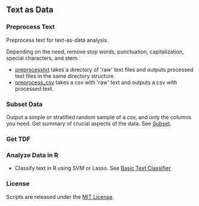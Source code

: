 ## Text as Data

### Preprocess Text
Preprocess text for text-as-data analysis. 

Depending on the need, remove stop words, punctuation, capitalization, special characters, and stem.

* [preprocesstxt](https://github.com/soodoku/text-as-data/tree/master/preprocesstxt) takes a directory of 'raw' text files and outputs processed text files in the same directory structure. 
* [preprocess_csv](https://github.com/soodoku/text-as-data/tree/master/preprocess_csv) takes a csv with 'raw' text and outputs a csv with processed text.

### Subset Data

Output a simple or stratified random sample of a csv, and only the columns you need. Get summary of crucial aspects of the data. See [Subset](https://github.com/soodoku/text-as-data/blob/master/subset/).

### Get TDF

### Analyze Data in R

* Classify text in R using SVM or Lasso. See [Basic Text Classifier](https://gist.github.com/soodoku/e34dbe0219b0f00a74d5)

### License

Scripts are released under the [MIT License](https://github.com/soodoku/Weather-Data/License%20for%20Scripts.md).
